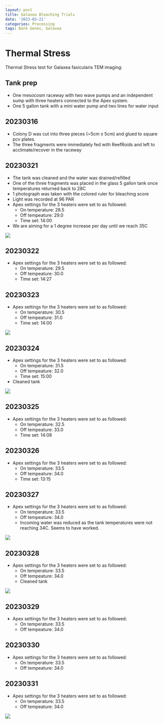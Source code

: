 ```yaml
---
layout: post
title: Galaxea Bleaching Trials
date: '2023-03-21'
categories: Processing
tags: Dark Genes, Galaxea
---
```


# Thermal Stress

Thermal Stress test for Galaxea fasicularis TEM imaging: 

## Tank prep

* One mesocosm raceway with two wave pumps and an independent sump with three heaters connected to the Apex system.
* One 5 gallon tank with a mini water pump and two lines for water input 

## 20230316
* Colony D was cut into three pieces (~5cm x 5cm) and glued to square pcv plates.
* The three fragments were immediately fed with ReefRoids and left to acclimate/recover in the raceway

## 20230321
* The tank was cleaned and the water was drained/refilled
* One of the three fragments was placed in the glass 5 gallon tank once temperatures returned back to 28C
* 1 photograph was taken with the colored ruler for bleaching score
* Light was recorded at 96 PAR
* Apex settings for the 3 heaters were set to as followed: 
    * On temperature: 28.5
    * Off tempeature: 29.0
    * Time set: 14:00
* We are aiming for a 1 degree increase per day until we reach 35C

![](https://github.com/kevinhwong1/KevinHWong_Notebook/blob/master/images/20230321_gfas_test.JPG?raw=true)


## 20230322
* Apex settings for the 3 heaters were set to as followed: 
    * On temperature: 29.5
    * Off tempeature: 30.0
    * Time set: 14:27

## 20230323
* Apex settings for the 3 heaters were set to as followed: 
    * On temperature: 30.5
    * Off tempeature: 31.0
    * Time set: 14:00

![](https://github.com/kevinhwong1/KevinHWong_Notebook/blob/master/images/20230323_gfas_test.JPG?raw=true)

## 20230324
* Apex settings for the 3 heaters were set to as followed: 
    * On temperature: 31.5
    * Off tempeature: 32.0
    * Time set: 15:00
* Cleaned tank

![](https://github.com/kevinhwong1/KevinHWong_Notebook/blob/master/images/20230324_gfas_test.JPG?raw=true)

## 20230325
* Apex settings for the 3 heaters were set to as followed: 
    * On temperature: 32.5
    * Off tempeature: 33.0
    * Time set: 14:08


## 20230326
* Apex settings for the 3 heaters were set to as followed: 
    * On temperature: 33.5
    * Off tempeature: 34.0
    * Time set: 13:15

## 20230327
* Apex settings for the 3 heaters were set to as followed: 
    * On temperature: 33.5
    * Off tempeature: 34.0
    * Incoming water was reduced as the tank temperatures were not reaching 34C. Seems to have worked. 

![](https://github.com/kevinhwong1/KevinHWong_Notebook/blob/master/images/20230327_gfas_test.JPG?raw=true)

## 20230328
* Apex settings for the 3 heaters were set to as followed: 
    * On temperature: 33.5
    * Off tempeature: 34.0
    * Cleaned tank

![](https://github.com/kevinhwong1/KevinHWong_Notebook/blob/master/images/20230328_gfas_test.JPG?raw=true)

## 20230329
* Apex settings for the 3 heaters were set to as followed: 
    * On temperature: 33.5
    * Off tempeature: 34.0

## 20230330
* Apex settings for the 3 heaters were set to as followed: 
    * On temperature: 33.5
    * Off tempeature: 34.0

## 20230331
* Apex settings for the 3 heaters were set to as followed: 
    * On temperature: 33.5
    * Off tempeature: 34.0

![](https://github.com/kevinhwong1/KevinHWong_Notebook/blob/master/images/20230331_gfas_test.JPG?raw=true)


